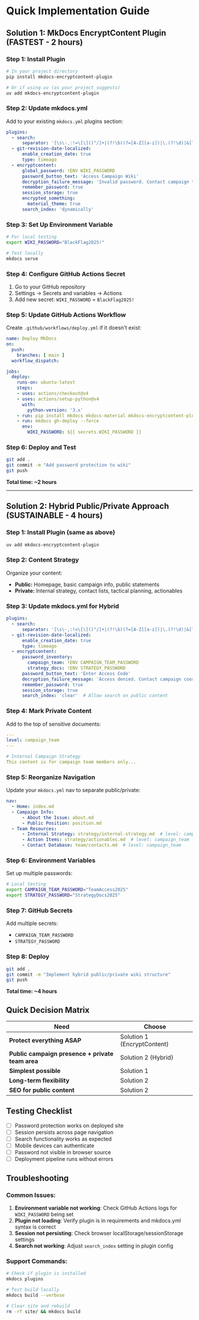 # Quick Implementation Guide

## Solution 1: MkDocs EncryptContent Plugin (FASTEST - 2 hours)

### Step 1: Install Plugin
```bash
# In your project directory
pip install mkdocs-encryptcontent-plugin

# Or if using uv (as your project suggests)
uv add mkdocs-encryptcontent-plugin
```

### Step 2: Update mkdocs.yml
Add to your existing `mkdocs.yml` plugins section:

```yaml
plugins:
  - search:
      separator: '[\s\-,:!=\[\]()"/]+|(?!\b)(?=[A-Z][a-z])|\.(?!\d)|&[lg]t;'
  - git-revision-date-localized:
      enable_creation_date: true
      type: timeago
  - encryptcontent:
      global_password: !ENV WIKI_PASSWORD
      password_button_text: 'Access Campaign Wiki'
      decryption_failure_message: 'Invalid password. Contact campaign team for access.'
      remember_password: true
      session_storage: true
      encrypted_something:
        material_theme: true
      search_index: 'dynamically'
```

### Step 3: Set Up Environment Variable
```bash
# For local testing
export WIKI_PASSWORD="BlackFlag2025!"

# Test locally
mkdocs serve
```

### Step 4: Configure GitHub Actions Secret
1. Go to your GitHub repository
2. Settings → Secrets and variables → Actions
3. Add new secret: `WIKI_PASSWORD` = `BlackFlag2025!`

### Step 5: Update GitHub Actions Workflow
Create `.github/workflows/deploy.yml` if it doesn't exist:

```yaml
name: Deploy MkDocs
on:
  push:
    branches: [ main ]
  workflow_dispatch:

jobs:
  deploy:
    runs-on: ubuntu-latest
    steps:
    - uses: actions/checkout@v4
    - uses: actions/setup-python@v4
      with:
        python-version: '3.x'
    - run: pip install mkdocs mkdocs-material mkdocs-encryptcontent-plugin
    - run: mkdocs gh-deploy --force
      env:
        WIKI_PASSWORD: ${{ secrets.WIKI_PASSWORD }}
```

### Step 6: Deploy and Test
```bash
git add .
git commit -m "Add password protection to wiki"
git push
```

**Total time: ~2 hours**

---

## Solution 2: Hybrid Public/Private Approach (SUSTAINABLE - 4 hours)

### Step 1: Install Plugin (same as above)
```bash
uv add mkdocs-encryptcontent-plugin
```

### Step 2: Content Strategy
Organize your content:
- **Public:** Homepage, basic campaign info, public statements
- **Private:** Internal strategy, contact lists, tactical planning, actionables

### Step 3: Update mkdocs.yml for Hybrid
```yaml
plugins:
  - search:
      separator: '[\s\-,:!=\[\]()"/]+|(?!\b)(?=[A-Z][a-z])|\.(?!\d)|&[lg]t;'
  - git-revision-date-localized:
      enable_creation_date: true
      type: timeago
  - encryptcontent:
      password_inventory:
        campaign_team: !ENV CAMPAIGN_TEAM_PASSWORD
        strategy_docs: !ENV STRATEGY_PASSWORD
      password_button_text: 'Enter Access Code'
      decryption_failure_message: 'Access denied. Contact campaign coordinator.'
      remember_password: true
      session_storage: true
      search_index: 'clear'  # Allow search on public content
```

### Step 4: Mark Private Content
Add to the top of sensitive documents:

```yaml
---
level: campaign_team
---

# Internal Campaign Strategy
This content is for campaign team members only...
```

### Step 5: Reorganize Navigation
Update your `mkdocs.yml` nav to separate public/private:

```yaml
nav:
  - Home: index.md
  - Campaign Info: 
      - About the Issue: about.md
      - Public Position: position.md
  - Team Resources:
      - Internal Strategy: strategy/internal-strategy.md  # level: campaign_team
      - Action Items: strategy/actionables.md  # level: campaign_team
      - Contact Database: team/contacts.md  # level: campaign_team
```

### Step 6: Environment Variables
Set up multiple passwords:
```bash
# Local testing
export CAMPAIGN_TEAM_PASSWORD="TeamAccess2025"
export STRATEGY_PASSWORD="StrategyDocs2025"
```

### Step 7: GitHub Secrets
Add multiple secrets:
- `CAMPAIGN_TEAM_PASSWORD`
- `STRATEGY_PASSWORD`

### Step 8: Deploy
```bash
git add .
git commit -m "Implement hybrid public/private wiki structure"
git push
```

**Total time: ~4 hours**

## Quick Decision Matrix

| Need | Choose |
|------|--------|
| **Protect everything ASAP** | Solution 1 (EncryptContent) |
| **Public campaign presence + private team area** | Solution 2 (Hybrid) |
| **Simplest possible** | Solution 1 |
| **Long-term flexibility** | Solution 2 |
| **SEO for public content** | Solution 2 |

## Testing Checklist

- [ ] Password protection works on deployed site
- [ ] Session persists across page navigation  
- [ ] Search functionality works as expected
- [ ] Mobile devices can authenticate
- [ ] Password not visible in browser source
- [ ] Deployment pipeline runs without errors

## Troubleshooting

### Common Issues:
1. **Environment variable not working**: Check GitHub Actions logs for `WIKI_PASSWORD` being set
2. **Plugin not loading**: Verify plugin is in requirements and mkdocs.yml syntax is correct
3. **Session not persisting**: Check browser localStorage/sessionStorage settings
4. **Search not working**: Adjust `search_index` setting in plugin config

### Support Commands:
```bash
# Check if plugin is installed
mkdocs plugins

# Test build locally
mkdocs build --verbose

# Clear site and rebuild
rm -rf site/ && mkdocs build
```